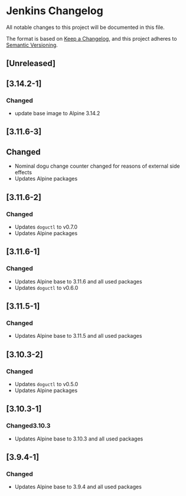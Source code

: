 # Jenkins Changelog
All notable changes to this project will be documented in this file.

The format is based on [Keep a Changelog](https://keepachangelog.com/en/1.0.0/),
and this project adheres to [Semantic Versioning](https://semver.org/spec/v2.0.0.html).

## [Unreleased]

## [3.14.2-1]

### Changed
- update base image to Alpine 3.14.2

## [3.11.6-3]

## Changed
- Nominal dogu change counter changed for reasons of external side effects
- Updates Alpine packages

## [3.11.6-2]

### Changed
- Updates `doguctl` to v0.7.0
- Updates Alpine packages

## [3.11.6-1]

### Changed
- Updates Alpine base to 3.11.6 and all used packages
- Updates `doguctl` to v0.6.0

## [3.11.5-1]

### Changed
- Updates Alpine base to 3.11.5 and all used packages

## [3.10.3-2]

### Changed
- Updates `doguctl` to v0.5.0
- Updates Alpine packages

## [3.10.3-1]

### Changed3.10.3
- Updates Alpine base to 3.10.3 and all used packages

## [3.9.4-1]

### Changed
- Updates Alpine base to 3.9.4 and all used packages
